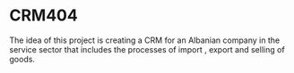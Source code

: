 # CRM404
The idea of this project is creating a CRM for an Albanian company in the service sector that includes the processes of import , export and selling of goods. 
